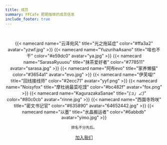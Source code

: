 ```yaml
---
title: 成员
summary: FFCafe 肥肥咖啡的成员信息
include_footer: true
---
```

<br>

<center>

{{< namecard name="云泽宛风" title="光之拖延症" color="#ffa3a2" avatar="yzwf.jpg" >}}
{{< namecard name="YuzurihaAsano" title="啥也不干" color="#e59dc0" avatar="ya.jpg" >}}
{{< namecard name="SarasaRyuuou" title="抹茶爱好者" color="#778511" avatar="sarasa.jpg" >}}
{{< namecard name="阿布evo" title="家养懒猫" color="#3654a1" avatar="evo.jpg" >}}
{{< namecard name="伊芙喵!" title="回线接线师" color="#2ecc71" avatar="yyf.png" >}}
{{< namecard name="Noisyfox" title="摩杜纳最菜吃馍" color="#bc482f" avatar="fox.png" >}}
{{< namecard name="KagurazakaSanae" title="_(:з」∠)_" color="#80c0cb" avatar="rinne.jpg" >}}
{{< namecard name="西園寺玲咲" title="密文书记官" color="#635890" avatar="64652442.jpg" >}}
{{< namecard name="以墨" title="水晶搬运者" color="#6abbdb" avatar="yimo.jpg" >}}

<small>排名不分先后。</small>

<a class="button is-warning is-rounded is-inverted is-outlined is-large" href="/join-us">加入我们</a>

</center>
